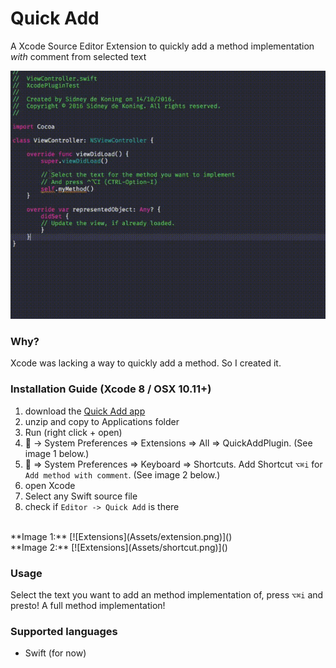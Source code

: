 # Quick Add
A Xcode Source Editor Extension to quickly add a method implementation _with_ comment from selected text

[![Quick Add Demo](Assets/quickAddMethodPlugin.gif)]()

### Why? 
Xcode was lacking a way to quickly add a method. So I created it.

### Installation Guide (Xcode 8 / OSX 10.11+)

1. download the [Quick Add app](https://github.com/funky-monkey/QuickAdd/blob/master/release/QuickAddPlugin.zip)
2. unzip and copy to Applications folder
3. Run (right click + open)
4.  -> System Preferences ⇒ Extensions ⇒ All ⇒ QuickAddPlugin. (See image 1 below.)
5.  ⇒ System Preferences ⇒ Keyboard ⇒ Shortcuts. Add Shortcut `⌥⌘i` for `Add method with comment`. (See image 2 below.)
5. open Xcode
6. Select any Swift source file
7. check if `Editor -> Quick Add` is there 

<br>
**Image 1:**
[![Extensions](Assets/extension.png)]()

<br>
**Image 2:**
[![Extensions](Assets/shortcut.png)]()

### Usage
Select the text you want to add an method implementation of, press `⌥⌘i` and presto! A full method implementation!


### Supported languages
- Swift (for now)

